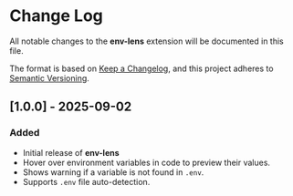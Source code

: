 # Change Log

All notable changes to the **env-lens** extension will be documented in this file.

The format is based on [Keep a Changelog](https://keepachangelog.com/en/1.0.0/),
and this project adheres to [Semantic Versioning](https://semver.org/).

## \[1.0.0] - 2025-09-02

### Added

* Initial release of **env-lens**
* Hover over environment variables in code to preview their values.
* Shows warning if a variable is not found in `.env`.
* Supports `.env` file auto-detection.
